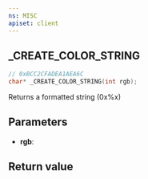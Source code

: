 ```yaml
---
ns: MISC
apiset: client
---
```

## _CREATE_COLOR_STRING

```c
// 0xBCC2CFADEA1AEA6C
char* _CREATE_COLOR_STRING(int rgb);
```

Returns a formatted string (0x%x)

## Parameters
* **rgb**:

## Return value